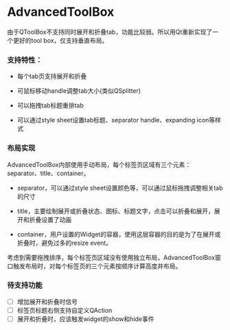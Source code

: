 # AdvancedToolBox

由于QToolBox不支持同时展开和折叠tab，功能比较弱。所以用Qt重新实现了一个更好的tool box，仅支持垂直布局。

### 支持特性：

* 每个tab页支持展开和折叠

* 可鼠标移动handle调整tab大小(类似QSplitter)

* 可以拖拽tab标题重排tab

* 可以通过style sheet设置tab标题、separator handle、expanding icon等样式

### 布局实现

AdvancedToolBox内部使用手动布局，每个标签页区域有三个元素：separator、title、container。

* separator，可以通过style sheet设置颜色等，可以通过鼠标拖拽调整相关tab的尺寸

* title，主要绘制展开或折叠状态、图标、标题文字，点击可以折叠和展开，展开和折叠设置了动画

* container，用户设置的Widget的容器，使用这层容器的目的是为了在展开或折叠时，避免过多的resize event。

考虑到需要拖拽排序，每个标签页区域没有使用独立布局，AdvancedToolBox窗口触发布局时，对每个标签页的三个元素按顺序计算高度并布局。


### 待支持功能

- [ ] 增加展开和折叠时信号  
- [ ] 标签页标题右侧支持自定义QAction
- [ ] 展开和折叠时，应该触发widget的show和hide事件
